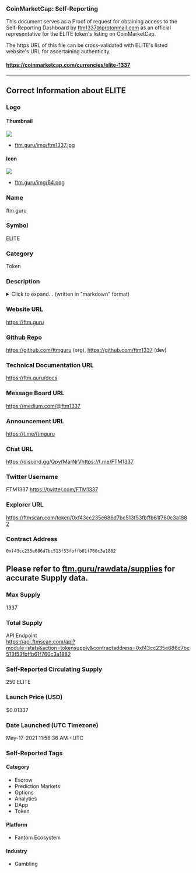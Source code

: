 ### CoinMarketCap: Self-Reporting

This document serves as a Proof of request for obtaining access to the Self-Reporting Dashboard by ftm1337@protonmail.com as an official representative for the ELITE token's listing on CoinMarketCap.

The https URL of this file can be cross-validated with ELITE's listed website's URL for ascertaining authenticity.
#### https://coinmarketcap.com/currencies/elite-1337

----

## Correct Information about ELITE
### Logo
#### Thumbnail
![](https://ftm.guru/img/ftm1337.jpg)
- [ftm.guru/img/ftm1337.jpg](https://ftm.guru/img/ftm1337.jpg)

#### Icon
![](https://ftm.guru/img/64.png)
- [ftm.guru/img/64.png](https://ftm.guru/img/64.png)

### Name
ftm.guru

### Symbol
ELITE

### Category
Token

### Description

<details><summary>Click to expand... (written in "markdown" format)</summary>

# Introduction to ftm.guru
A Multi-faceted growth hacker for indie projects, [**ftm.guru**](https://ftm.guru) provides numerous Tools, Services and niche utility-applications to users and bespoke product customization, liquidity enhancement, tailored smart contract solutions and data analytics products to De-Fi innovators. 
The Guru Network has something to offer for everyone.
# Eliteness
ELITE token serves as the key to access the premium services offered on ftm.guru, with tier-levels classified as the Eliteness, gained by holding [**ELITE**](https://ftmscan.com/token/0xf43Cc235E686d7BC513F53Fbffb61F760c3a1882).
## LF - LITE Farmlands
A custom "Farm-Maker" program that lets anyone create a farm for any token without any extra charges, supporting all types of tokens, even without special permissions. Other users can [**access LF**](https://ftm.guru/LF) to farm with their favorite projects and tokens.
### The YieldState
[**The YieldState**](https://ftm.guru/YS) is the in-house farm for ELITE that rewards long-term liquidity providers in support of ftm.guru
### XELITE
[**The xELITE**](https://ftm.guru/xelite) is an interest-bearing, over-collateralized form of ELITE. In contrast, it is abundant in fungibility and yet envelopes all the qualities of its underlying. XELITE introduces a novel approach that enables a unique kind of Yield farming - "Parallel Farming", enabling a single asset to participate in multiple yield farming opportunities together at once. XELITE also fractionalized a Wei of ELITE according to the minting ratio, which grows unidirectionally.
## Airdrop Tools
An innovative [**ERC20 distributor**](https://ftm.guru/airdrop) that can serve tokens to hundreds of addresses within 1 second.
[**NFT airdropper**](https://ftm.guru/nftdrop) that supports ERC721 & ERC1155 tokens to be sent to custom lists of receivers within a single transaction to save time, effort and money.
## B.O. - Binary Options Market
The First [**Binary Options platform**](https://ftm.guru/bo) on Fantom Opera that offers multiple markets and contract durations, like FTMUSD weekly Options.
## Elcrow
An Escrow servie based on allowances instead of direct order: I helps two parties exchange any custom assets in a truustless and tamper-proof manner.
# Public Services
(Free services, that don't require web3-logins)
## FantomMarketCap - FMC
The [**FantomMarketCap**](https://fmc.guru), inspired by CoinMarketCap, serves on-chain data directly from Opera in real-time with Zero-lag.
Its [**List of Top Fantom DEXes**](https://fmc.guru/dex) is widely known for benchmarking all active on-chain markets in the Fantom community.
## FantomScan
The [**FantomScan**](https://ftm.guru/fantomscan) was born when ftmscan explorer went offline for a week. It provides a lightweight dashboard to query blockchain in a user-friendly manner. It is also the first Gas fee analytics service that suggests optimal transaction prices for generic calls.
## Dex-Pair Explorer
The only [**universal AMM analyzer dApp**](https://ftm.guru/pair) on Fantom that tracks more than 10000 market pairs from over 35 DEXes of Fantom, providing crucial trade data such as all-time trade histories and liquidity health analysis.
## Liquidity Finder
A tool that scorches all on-chain DEXes to spot themost liquid markets for any input token. Also provides a "best buy" and "best sell" "Route" to make it easy to make manual tranactions that optimize returns for assets that lack 3rd-party aggregation services.
## Exarb
An Arbitration spotting service that can spot arbitrage opportunities for any token that has active liquidity across 2 or more markets. It uses a cmbination of heuristics and calculus to define the most profitable flash-loaning "Routes".
## The Approver
The [**Approver tool**](https://ftm.guru/approver) enables everyone to create allowance, edit or modify spending limits, grant infinite permissions or Revoke any of these easily.
Two intuitive functions, "Soft Approve" and "Hard Approve" make editing allowances on Smart Contracts a lot quicker and comfortable, even for Mobile users.
## Ape-List
[**The Ape List**](https://ftm.guru/apelist) scans the Fantom Opera for latest markets created on its DEXes and brings forward an overview of the most recent markets, that help in early-phase discovery of assets.
# GUESTS Index Fund
["**Guests of the Elite Opera**"](https://medium.com/@ftm1337/xelite-index-fund-621ba8363ad4) or $GUESTS, is an Index Fund Offering that consists of foundational cryptocurrencies like BTC, ETH, BNB, FTM and primary stablecoins like USDC, MIM & DAI. It auto-rebalances your portfolio based on maintaing equivalent weight-oriented exposure to the underlying tokens, and earn extra yield by harnessing the strategically designed volatility inherent in this basket of assets.
# Gaming & Gambling
ftm.guru is also the First [**Multi-Game Casino**](https://ftm.guru/casino) on Fantom Opera that offers a wide array of gambling options based on an optimized randomness algorithm. Popular titles include multiplayer and singleplayer games such as the CoinFlip, Jackpot and a game of Infinite Lotto.

</details>

### Website URL
<https://ftm.guru>

### Github Repo
<https://github.com/ftmguru> (org), <https://github.com/ftm1337> (dev)

### Technical Documentation URL
<https://ftm.guru/docs>

### Message Board URL
<https://medium.com/@ftm1337>

### Announcement URL
<https://t.me/ftmguru>

### Chat URL
<https://discord.gg/QpyfMarNrVhttps://t.me/FTM1337>

### Twitter Username
FTM1337 <https://twitter.com/FTM1337>

### Explorer URL
<https://ftmscan.com/token/0xf43cc235e686d7bc513f53fbffb61f760c3a1882>

### Contract Address
`0xf43cc235e686d7bc513f53fbffb61f760c3a1882`

## **Please refer to [ftm.guru/rawdata/supplies](https://ftm.guru/rawdata/supplies) for accurate Supply data.**

### Max Supply
1337

### Total Supply
API Endpoint  
<https://api.ftmscan.com/api?module=stats&action=tokensupply&contractaddress=0xf43cc235e686d7bc513f53fbffb61f760c3a1882>

### Self-Reported Circulating Supply
250 ELITE

### Launch Price (USD)
$0.01337

### Date Launched (UTC Timezone)
May-17-2021 11:58:36 AM +UTC

### Self-Reported Tags

#### Category
- Escrow
- Prediction Markets
- Options
- Analytics
- DApp
- Token

#### Platform
- Fantom Ecosystem

#### Industry
- Gambling
